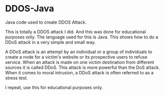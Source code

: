 # DDOS-Java
Java code used to create DDOS Attack.

This is totally a DDOS attack I did. And this was done for educational purposes only. The language used for this is Java. This shows how to do a DDoS attack in a very simple and small way. 

A DDoS attack is an attempt by an individual or a group of individuals to create a node for a victim's website or its prospective users to refuse service. When an attack is made on one victim destination from different sources it is called DDoS. This attack is more powerful than the DoS attack. When it comes to moral intrusion, a DDoS attack is often referred to as a stress test.

I repeat, use this for educational purposes only.
